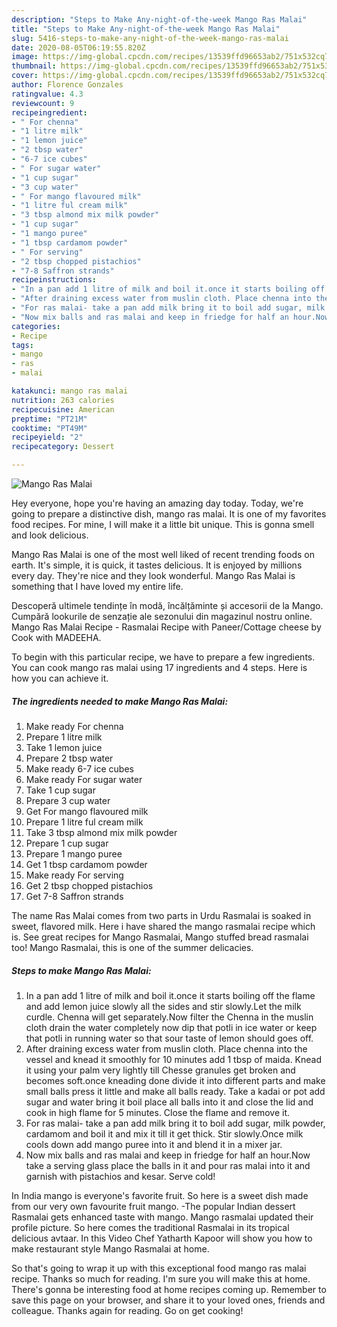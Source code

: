 ```yaml
---
description: "Steps to Make Any-night-of-the-week Mango Ras Malai"
title: "Steps to Make Any-night-of-the-week Mango Ras Malai"
slug: 5416-steps-to-make-any-night-of-the-week-mango-ras-malai
date: 2020-08-05T06:19:55.820Z
image: https://img-global.cpcdn.com/recipes/13539ffd96653ab2/751x532cq70/mango-ras-malai-recipe-main-photo.jpg
thumbnail: https://img-global.cpcdn.com/recipes/13539ffd96653ab2/751x532cq70/mango-ras-malai-recipe-main-photo.jpg
cover: https://img-global.cpcdn.com/recipes/13539ffd96653ab2/751x532cq70/mango-ras-malai-recipe-main-photo.jpg
author: Florence Gonzales
ratingvalue: 4.3
reviewcount: 9
recipeingredient:
- " For chenna"
- "1 litre milk"
- "1 lemon juice"
- "2 tbsp water"
- "6-7 ice cubes"
- " For sugar water"
- "1 cup sugar"
- "3 cup water"
- " For mango flavoured milk"
- "1 litre ful cream milk"
- "3 tbsp almond mix milk powder"
- "1 cup sugar"
- "1 mango puree"
- "1 tbsp cardamom powder"
- " For serving"
- "2 tbsp chopped pistachios"
- "7-8 Saffron strands"
recipeinstructions:
- "In a pan add 1 litre of milk and boil it.once it starts boiling off the flame and add lemon juice slowly all the sides and stir slowly.Let the milk curdle. Chenna will get separately.Now filter the Chenna in the muslin cloth drain the water completely now dip that potli in ice water or keep that potli in running water so that sour taste of lemon should goes off."
- "After draining excess water from muslin cloth. Place chenna into the vessel and knead it smoothly for 10 minutes add 1 tbsp of maida. Knead it using your palm very lightly till Chesse granules get broken and becomes soft.once kneading done divide it into different parts and make small balls press it little and make all balls ready. Take a kadai or pot add sugar and water bring it boil place all balls into it and close the lid and cook in high flame for 5 minutes. Close the flame and remove it."
- "For ras malai- take a pan add milk bring it to boil add sugar, milk powder, cardamom and boil it and mix it till it get thick. Stir slowly.Once milk cools down add mango puree into it and blend it in a mixer jar."
- "Now mix balls and ras malai and keep in friedge for half an hour.Now take a serving glass place the balls in it and pour ras malai into it and garnish with pistachios and kesar. Serve cold!"
categories:
- Recipe
tags:
- mango
- ras
- malai

katakunci: mango ras malai 
nutrition: 263 calories
recipecuisine: American
preptime: "PT21M"
cooktime: "PT49M"
recipeyield: "2"
recipecategory: Dessert

---
```



![Mango Ras Malai](https://img-global.cpcdn.com/recipes/13539ffd96653ab2/751x532cq70/mango-ras-malai-recipe-main-photo.jpg)

Hey everyone, hope you're having an amazing day today. Today, we're going to prepare a distinctive dish, mango ras malai. It is one of my favorites food recipes. For mine, I will make it a little bit unique. This is gonna smell and look delicious.

Mango Ras Malai is one of the most well liked of recent trending foods on earth. It's simple, it is quick, it tastes delicious. It is enjoyed by millions every day. They're nice and they look wonderful. Mango Ras Malai is something that I have loved my entire life.

Descoperă ultimele tendințe în modă, încălțăminte și accesorii de la Mango. Cumpără lookurile de senzație ale sezonului din magazinul nostru online. Mango Ras Malai Recipe - Rasmalai Recipe with Paneer/Cottage cheese by Cook with MADEEHA.


To begin with this particular recipe, we have to prepare a few ingredients. You can cook mango ras malai using 17 ingredients and 4 steps. Here is how you can achieve it.

<!--inarticleads1-->

##### The ingredients needed to make Mango Ras Malai:

1. Make ready  For chenna
1. Prepare 1 litre milk
1. Take 1 lemon juice
1. Prepare 2 tbsp water
1. Make ready 6-7 ice cubes
1. Make ready  For sugar water
1. Take 1 cup sugar
1. Prepare 3 cup water
1. Get  For mango flavoured milk
1. Prepare 1 litre ful cream milk
1. Take 3 tbsp almond mix milk powder
1. Prepare 1 cup sugar
1. Prepare 1 mango puree
1. Get 1 tbsp cardamom powder
1. Make ready  For serving
1. Get 2 tbsp chopped pistachios
1. Get 7-8 Saffron strands


The name Ras Malai comes from two parts in Urdu Rasmalai is soaked in sweet, flavored milk. Here i have shared the mango rasmalai recipe which is. See great recipes for Mango Rasmalai, Mango stuffed bread rasmalai too! Mango Rasmalai, this is one of the summer delicacies. 

<!--inarticleads2-->

##### Steps to make Mango Ras Malai:

1. In a pan add 1 litre of milk and boil it.once it starts boiling off the flame and add lemon juice slowly all the sides and stir slowly.Let the milk curdle. Chenna will get separately.Now filter the Chenna in the muslin cloth drain the water completely now dip that potli in ice water or keep that potli in running water so that sour taste of lemon should goes off.
1. After draining excess water from muslin cloth. Place chenna into the vessel and knead it smoothly for 10 minutes add 1 tbsp of maida. Knead it using your palm very lightly till Chesse granules get broken and becomes soft.once kneading done divide it into different parts and make small balls press it little and make all balls ready. Take a kadai or pot add sugar and water bring it boil place all balls into it and close the lid and cook in high flame for 5 minutes. Close the flame and remove it.
1. For ras malai- take a pan add milk bring it to boil add sugar, milk powder, cardamom and boil it and mix it till it get thick. Stir slowly.Once milk cools down add mango puree into it and blend it in a mixer jar.
1. Now mix balls and ras malai and keep in friedge for half an hour.Now take a serving glass place the balls in it and pour ras malai into it and garnish with pistachios and kesar. Serve cold!


In India mango is everyone&#39;s favorite fruit. So here is a sweet dish made from our very own favourite fruit mango. -The popular Indian dessert Rasmalai gets enhanced taste with mango. Mango rasmalai updated their profile picture. So here comes the traditional Rasmalai in its tropical delicious avtaar. In this Video Chef Yatharth Kapoor will show you how to make restaurant style Mango Rasmalai at home. 

So that's going to wrap it up with this exceptional food mango ras malai recipe. Thanks so much for reading. I'm sure you will make this at home. There's gonna be interesting food at home recipes coming up. Remember to save this page on your browser, and share it to your loved ones, friends and colleague. Thanks again for reading. Go on get cooking!

